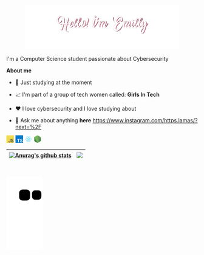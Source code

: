 <p align="center"><a href="https://anuraghazra.github.io"><img width="80%"  src="WhatsApp_Image_2023-06-15_at_14.54.11-removebg-preview.png" 
WhatsApp Image 2023-06-15 at 14.39.37.jpeg" /></a></p>


I'm a Computer Science student passionate about Cybersecurity

**About me**

- 💼 Just studying at the moment

- 📈 I'm part of a group of tech women called: **Girls In Tech**

- ❤️ I love cybersecurity and I love studying about

- 💬 Ask me about anything **here** https://www.instagram.com/https.lamas/?next=%2F
   
<code><img height="20" alt="javascript" src="https://raw.githubusercontent.com/github/explore/80688e429a7d4ef2fca1e82350fe8e3517d3494d/topics/javascript/javascript.png"></code>
<code><img height="20" alt="typescript" src="https://raw.githubusercontent.com/github/explore/80688e429a7d4ef2fca1e82350fe8e3517d3494d/topics/typescript/typescript.png"></code>
<code><img height="20" alt="react" src="https://raw.githubusercontent.com/github/explore/80688e429a7d4ef2fca1e82350fe8e3517d3494d/topics/react/react.png"></code>
<code><img height="20" alt="nodejs" src="https://raw.githubusercontent.com/github/explore/80688e429a7d4ef2fca1e82350fe8e3517d3494d/topics/nodejs/nodejs.png"></code> 

 <a href="https://github.com/Emylamass/github-readme-stats"><img align="center" src="https://github-readme-stats.vercel.app/api?username=Emylamass&show_icons=true&include_all_commits=true&theme=moltack&hide_border=true" alt="Anurag's github stats" /></a> |<a href="https://github.com/Emylamass/github-readme-stats"><img align="center" src="https://github-readme-stats.vercel.app/api/top-langs/?username=Emylamass&layout=compact&theme=moltack&hide_border=true" /></a> 
| ------------- | ------------- |





  <br />

 
<div> 
  
  ![snake gif](https://github.com/Emylamass/Emylamass/blob/output/github-contribution-grid-snake.svg)
 
</div>
